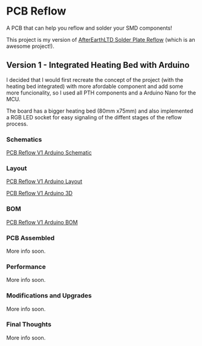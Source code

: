 # PCB Reflow
 A PCB that can help you reflow and solder your SMD components! 

This project is my version of [AfterEarthLTD Solder Plate Reflow](https://github.com/AfterEarthLTD/Solder-Reflow-Plate) (which is an awesome project!). 

## Version 1 - Integrated Heating Bed with Arduino

I decided that I would first recreate the concept of the project (with the heating bed integrated) with more afordable component and add some more funcionality, so I used all PTH components and a Arduino Nano for the MCU. 

The board has a bigger heating bed (80mm x75mm) and also implemented a RGB LED socket for easy signaling of the diffent stages of the reflow process.

### Schematics

[PCB Reflow V1 Arduino Schematic](V1-Arduino-PTH/Documentation/Schematic_PCB_Reflow_Arduino_V1.0.pdf)

### Layout

[PCB Reflow V1 Arduino Layout](V1-Arduino-PTH/Documentation/Layout_PCB_Reflow_Arduino_V1.0.pdf)

[PCB Reflow V1 Arduino 3D](V1-Arduino-PTH/Documentation/PCBReflow_V1_Arduino_Altium.png)

### BOM

[PCB Reflow V1 Arduino BOM](V1-Arduino-PTH/BOM_PCB_Reflow_Arduino_V1.0.jpg)

### PCB Assembled

More info soon.

### Performance

More info soon.

### Modifications and Upgrades

More info soon.

### Final Thoughts

More info soon.

